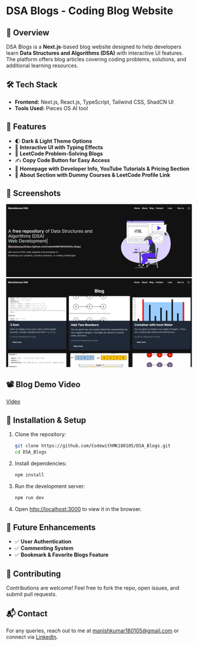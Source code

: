 # DSA Blogs - Coding Blog Website

## 🚀 Overview
DSA Blogs is a **Next.js**-based blog website designed to help developers learn **Data Structures and Algorithms (DSA)** with interactive UI features. The platform offers blog articles covering coding problems, solutions, and additional learning resources.

## 🛠 Tech Stack
- **Frontend:** Next.js, React.js, TypeScript, Tailwind CSS, ShadCN UI
- **Tools Used:** Pieces OS AI tool

## 🌟 Features
- 🌓 **Dark & Light Theme Options**
- 🎯 **Interactive UI with Typing Effects**
- 📄 **LeetCode Problem-Solving Blogs**
- ✍ **Copy Code Button for Easy Access**
- 📌 **Homepage with Developer Info, YouTube Tutorials & Pricing Section**
- 📖 **About Section with Dummy Courses & LeetCode Profile Link**

## 📸 Screenshots
![Homepage](screenshots/HomePage.png)
![Blog Page](screenshots/BlogPage.png)

## 📽 Blog Demo Video
[Video](screenshots/blogDemo.mp4)

## 🔧 Installation & Setup
1. Clone the repository:
   ```bash
   git clone https://github.com/CodewithMK180105/DSA_Blogs.git
   cd DSA_Blogs
   ```
2. Install dependencies:
   ```bash
   npm install
   ```
3. Run the development server:
   ```bash
   npm run dev
   ```
4. Open [http://localhost:3000](http://localhost:3000) to view it in the browser.

## 🎯 Future Enhancements
- ✅ **User Authentication**
- ✅ **Commenting System**
- ✅ **Bookmark & Favorite Blogs Feature**


## 🤝 Contributing
Contributions are welcome! Feel free to fork the repo, open issues, and submit pull requests.

## 📬 Contact
For any queries, reach out to me at manishkumar180105@gmail.com or connect via [LinkedIn](https://www.linkedin.com/in/manishkumar-gupta-1139642b5).

